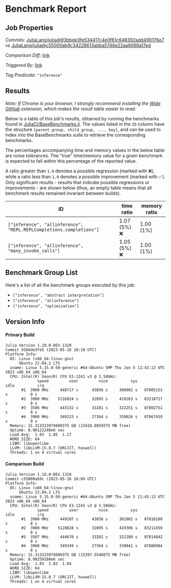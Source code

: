 # Benchmark Report

## Job Properties

*Commits:* [JuliaLang/julia@93bbde3fe534417c4e0f61c648392add490176e7](https://github.com/JuliaLang/julia/commit/93bbde3fe534417c4e0f61c648392add490176e7) vs [JuliaLang/julia@c55000ab9c34228613abba5746e22aa6069a17ed](https://github.com/JuliaLang/julia/commit/c55000ab9c34228613abba5746e22aa6069a17ed)

*Comparison Diff:* [link](https://github.com/JuliaLang/julia/compare/c55000ab9c34228613abba5746e22aa6069a17ed..93bbde3fe534417c4e0f61c648392add490176e7)

*Triggered By:* [link](https://github.com/JuliaLang/julia/pull/49820#issuecomment-1550139467)

*Tag Predicate:* `"inference"`

## Results

*Note: If Chrome is your browser, I strongly recommend installing the [Wide GitHub](https://chrome.google.com/webstore/detail/wide-github/kaalofacklcidaampbokdplbklpeldpj?hl=en)
extension, which makes the result table easier to read.*

Below is a table of this job's results, obtained by running the benchmarks found in
[JuliaCI/BaseBenchmarks.jl](https://github.com/JuliaCI/BaseBenchmarks.jl). The values
listed in the `ID` column have the structure `[parent_group, child_group, ..., key]`,
and can be used to index into the BaseBenchmarks suite to retrieve the corresponding
benchmarks.

The percentages accompanying time and memory values in the below table are noise tolerances. The "true"
time/memory value for a given benchmark is expected to fall within this percentage of the reported value.

A ratio greater than `1.0` denotes a possible regression (marked with :x:), while a ratio less
than `1.0` denotes a possible improvement (marked with :white_check_mark:). Only significant results - results
that indicate possible regressions or improvements - are shown below (thus, an empty table means that all
benchmark results remained invariant between builds).

| ID | time ratio | memory ratio |
|----|------------|--------------|
| `["inference", "allinference", "REPL.REPLCompletions.completions"]` | 1.07 (5%) :x: | 1.00 (1%)  |
| `["inference", "allinference", "many_invoke_calls"]` | 1.05 (5%) :x: | 1.00 (1%)  |

## Benchmark Group List

Here's a list of all the benchmark groups executed by this job:

- `["inference", "abstract interpretation"]`
- `["inference", "allinference"]`
- `["inference", "optimization"]`

## Version Info

#### Primary Build

```
Julia Version 1.10.0-DEV.1320
Commit 93bbde3fe5 (2023-05-16 18:10 UTC)
Platform Info:
  OS: Linux (x86_64-linux-gnu)
      Ubuntu 22.04.2 LTS
  uname: Linux 5.15.0-58-generic #64-Ubuntu SMP Thu Jan 5 11:43:13 UTC 2023 x86_64 x86_64
  CPU: Intel(R) Xeon(R) CPU E3-1241 v3 @ 3.50GHz: 
              speed         user         nice          sys         idle          irq
       #1  3900 MHz     448717 s      43856 s     380902 s   87805153 s          0 s
       #2  3900 MHz    5116924 s      32895 s     419263 s   83210717 s          0 s
       #3  3506 MHz     443132 s      33281 s     322251 s   87802751 s          0 s
       #4  3900 MHz     349223 s      27364 s     339026 s   87867459 s          0 s
  Memory: 31.313323974609375 GB (15410.0859375 MB free)
  Uptime: 8.90122248e6 sec
  Load Avg:  1.03  1.05  1.17
  WORD_SIZE: 64
  LIBM: libopenlibm
  LLVM: libLLVM-15.0.7 (ORCJIT, haswell)
  Threads: 1 on 4 virtual cores

```

#### Comparison Build

```
Julia Version 1.10.0-DEV.1318
Commit c55000ab9c (2023-05-16 18:09 UTC)
Platform Info:
  OS: Linux (x86_64-linux-gnu)
      Ubuntu 22.04.2 LTS
  uname: Linux 5.15.0-58-generic #64-Ubuntu SMP Thu Jan 5 11:43:13 UTC 2023 x86_64 x86_64
  CPU: Intel(R) Xeon(R) CPU E3-1241 v3 @ 3.50GHz: 
              speed         user         nice          sys         idle          irq
       #1  3900 MHz     449107 s      43856 s     381081 s   87818188 s          0 s
       #2  3900 MHz    5128828 s      32895 s     419306 s   83212459 s          0 s
       #3  3507 MHz     444670 s      33281 s     322280 s   87814842 s          0 s
       #4  3900 MHz     349349 s      27364 s     339041 s   87880984 s          0 s
  Memory: 31.313323974609375 GB (15397.5546875 MB free)
  Uptime: 8.90259188e6 sec
  Load Avg:  1.03  1.03  1.04
  WORD_SIZE: 64
  LIBM: libopenlibm
  LLVM: libLLVM-15.0.7 (ORCJIT, haswell)
  Threads: 1 on 4 virtual cores

```
